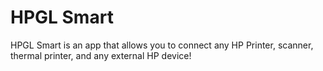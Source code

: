 # HPGL Smart
HPGL Smart is an app that allows you to connect any HP Printer, scanner, thermal printer, and any external HP device!

